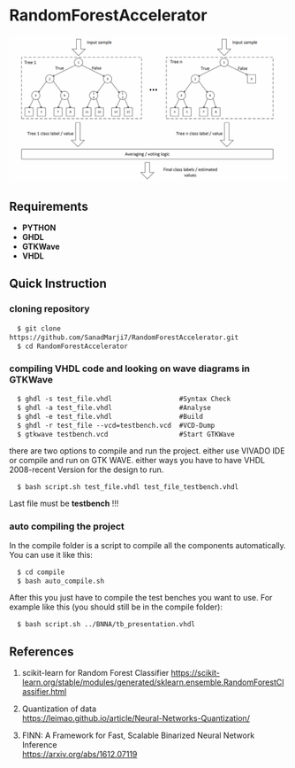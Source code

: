 # RandomForestAccelerator

![Screenshot](https://github.com/SanadMarji7/RandomForestAccelerator/blob/main/Random%20Forest%20Structure.png?raw=true)

## Requirements
* **PYTHON**
* **GHDL**
* **GTKWave**
* **VHDL**

## Quick Instruction

### cloning repository

      $ git clone https://github.com/SanadMarji7/RandomForestAccelerator.git 
      $ cd RandomForestAccelerator  

### compiling VHDL code and looking on wave diagrams in GTKWave

      $ ghdl -s test_file.vhdl                 #Syntax Check  
      $ ghdl -a test_file.vhdl                 #Analyse  
      $ ghdl -e test_file.vhdl                 #Build   
      $ ghdl -r test_file --vcd=testbench.vcd  #VCD-Dump  
      $ gtkwave testbench.vcd                  #Start GTKWave  

there are two options to compile and run the project. either use VIVADO IDE or compile and run on GTK WAVE. either ways you have to have
VHDL 2008-recent Version for the design to run.
  
      $ bash script.sh test_file.vhdl test_file_testbench.vhdl  
 
Last file must be **testbench** !!! 

### auto compiling the project
In the compile folder is a script to compile all the components automatically. You can use it like this:

      $ cd compile
      $ bash auto_compile.sh

After this you just have to compile the test benches you want to use. For example like this (you should still be in the compile folder):

      $ bash script.sh ../BNNA/tb_presentation.vhdl

## References

1. scikit-learn for Random Forest Classifier 
  https://scikit-learn.org/stable/modules/generated/sklearn.ensemble.RandomForestClassifier.html

2. Quantization of data  
  https://leimao.github.io/article/Neural-Networks-Quantization/

3. FINN: A Framework for Fast, Scalable Binarized Neural Network Inference  
  https://arxiv.org/abs/1612.07119
